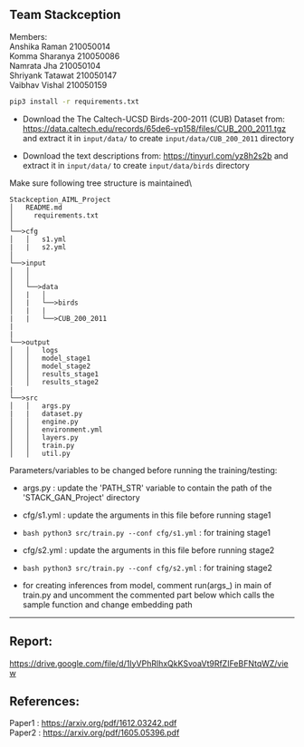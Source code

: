 ## Team Stackception
Members:\
Anshika Raman       210050014\
Komma Sharanya      210050086\
Namrata Jha         210050104\
Shriyank Tatawat    210050147\
Vaibhav Vishal      210050159

```bash
pip3 install -r requirements.txt 
```
- Download the The Caltech-UCSD Birds-200-2011 (CUB) Dataset from: https://data.caltech.edu/records/65de6-vp158/files/CUB_200_2011.tgz and extract it in `input/data/` to create `input/data/CUB_200_2011` directory

- Download the text descriptions from: https://tinyurl.com/yz8h2s2b and extract it in `input/data/` to create `input/data/birds` directory

Make sure following tree structure is maintained\


```
Stackception_AIML_Project
│   README.md   
│	  requirements.txt
│
└──>cfg
│   │   s1.yml
|   |   s2.yml
│   
└──>input
│   │
│   │
│   └──>data
│   |   │
│   |   └──>birds
│   |   |    
|   |   └──>CUB_200_2011
|
|
└──>output
│   │   logs
│   │   model_stage1
│   │   model_stage2
│   │   results_stage1
│   │   results_stage2
|
└──>src
│   │   args.py
|   |   dataset.py
│   │   engine.py
│   │   environment.yml
│   │   layers.py
│   │   train.py
│   │   util.py
```

Parameters/variables to be changed before running the training/testing:

- args.py   :  update the 'PATH_STR' variable to contain the path of the 'STACK_GAN_Project' directory

- cfg/s1.yml : update the arguments in this file before running stage1

- ```bash python3 src/train.py --conf cfg/s1.yml``` : for training stage1

- cfg/s2.yml : update the arguments in this file before running stage2

- ```bash python3 src/train.py --conf cfg/s2.yml``` : for training stage2

- for creating inferences from model, comment run(args_) in main of train.py and uncomment the commented part below which calls the sample function and change embedding path

--------------------------------------------------------------------------------------------
## Report:
https://drive.google.com/file/d/1IyVPhRlhxQkKSvoaVt9RfZIFeBFNtqWZ/view <br>

## References:
Paper1 : https://arxiv.org/pdf/1612.03242.pdf \
Paper2 : https://arxiv.org/pdf/1605.05396.pdf 
